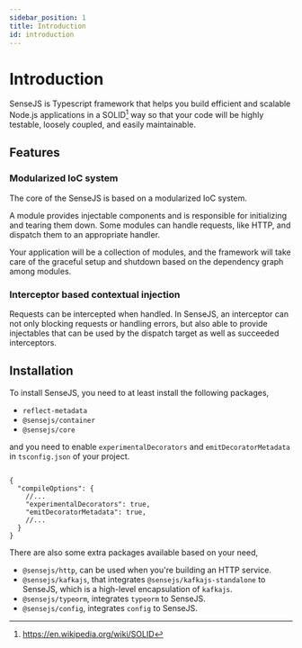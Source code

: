 ```yaml
---
sidebar_position: 1
title: Introduction
id: introduction
---
```


# Introduction

SenseJS is Typescript framework that helps you build efficient and scalable Node.js applications in a SOLID[^1] way so
that your code will be highly testable, loosely coupled, and easily maintainable.

## Features

### Modularized IoC system

The core of the SenseJS is based on a modularized IoC system.

A module provides injectable components and is responsible for initializing and tearing them down. Some modules can
handle requests, like HTTP, and dispatch them to an appropriate handler.

Your application will be a collection of modules, and the framework will take care of the graceful setup and shutdown
based on the dependency graph among modules.

### Interceptor based contextual injection

Requests can be intercepted when handled. In SenseJS, an interceptor can not only blocking requests or handling errors,
but also able to provide injectables that can be used by the dispatch target as
well as succeeded interceptors.

## Installation

To install SenseJS, you need to at least install the following packages,

- `reflect-metadata`
- `@sensejs/container`
- `@sensejs/core`

and you need to enable `experimentalDecorators` and `emitDecoratorMetadata` in `tsconfig.json` of your project.

```json5

{
  "compileOptions": {
    //...
    "experimentalDecorators": true,
    "emitDecoratorMetadata": true,
    //...
  }
}

```


There are also some extra packages available based on your need,

- `@sensejs/http`, can be used when you're building an HTTP service.
- `@sensejs/kafkajs`, that integrates `@sensejs/kafkajs-standalone` to SenseJS, which is a high-level encapsulation of `kafkajs`.
- `@sensejs/typeorm`, integrates `typeorm` to SenseJS.
- `@sensejs/config`, integrates `config` to SenseJS.


[^1]: https://en.wikipedia.org/wiki/SOLID
